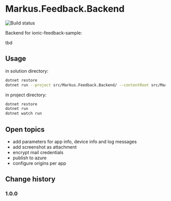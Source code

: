 # Markus.Feedback.Backend

![Build status](https://markus.visualstudio.com/_apis/public/build/definitions/????/16/badge)

Backend for ionic-feedback-sample:

tbd

## Usage

in solution directory:

```bash
dotnet restore
dotnet run --project src/Markus.Feedback.Backend/ --contentRoot src/Markus.Feedback.Backend/
```

in project directory:

```bash
dotnet restore
dotnet run
dotnet watch run
```

## Open topics

- add parameters for app info, device info and log messages
- add screenshot as attachment
- encrypt mail credentials
- publish to azure
- configure origins per app

## Change history

### 1.0.0

